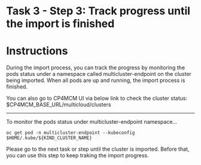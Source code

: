 # Task 3 - Step 3: Track progress until the import is finished

Instructions
============

During the import process, you can track the progress by monitoring the pods status under a namespace called
multicluster-endpoint on the cluster being imported. When all pods are up and running, the import process is
finished.

You can also go to CP4MCM UI via below link to check the cluster status:
$CP4MCM_BASE_URL/multicloud/clusters

---

To monitor the pods status under multicluster-endpoint namespace...

```shell
oc get pod -n multicluster-endpoint --kubeconfig $HOME/.kube/${KIND_CLUSTER_NAME}
```

Please go to the next task or step until the cluster is imported. Before that, you can use this step to keep traking the import progress.
<!--
task::cmd
-->
